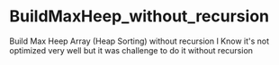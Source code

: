 # BuildMaxHeep_without_recursion
Build Max Heep Array (Heap Sorting)  without recursion
I Know it's not optimized very well but it was challenge to do it without recursion

